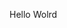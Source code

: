 Hello Wolrd



































































































































































































































































































































































































































































































































































































































































































































































































































































































































































































































































































































































































































































































































































































































































































































































































































































































































































































































































































































































































































































































































































































































































































































































































































































































































































































































































































































































































































































































































































































































































































































































































































































































































































































































































































































































































































































































































































































































































































































































































































































































































































































































































































































































































































































































































































































































































































































































































































































































































































































































































































































































































































































































































































































































































































































































































































































































